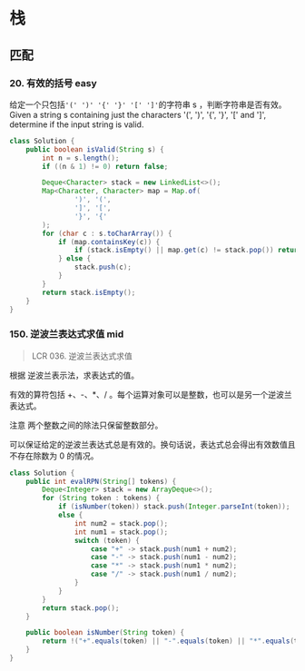 # 栈

## 匹配

### 20. 有效的括号 easy

给定一个只包括`'(' ')' '{' '}' '[' ']'`的字符串 s ，判断字符串是否有效。  
Given a string s containing just the characters '(', ')', '{', '}', '[' and ']', determine if the input string is valid.

```java
class Solution {
    public boolean isValid(String s) {
        int n = s.length();
        if ((n & 1) != 0) return false;

        Deque<Character> stack = new LinkedList<>();
        Map<Character, Character> map = Map.of(
                ')', '(',
                ']', '[',
                '}', '{'
        );
        for (char c : s.toCharArray()) {
            if (map.containsKey(c)) {
                if (stack.isEmpty() || map.get(c) != stack.pop()) return false;
            } else {
                stack.push(c);
            }
        }
        return stack.isEmpty();
    }
}
```

### 150. 逆波兰表达式求值 mid

> LCR 036. 逆波兰表达式求值

根据 逆波兰表示法，求表达式的值。

有效的算符包括 +、-、\*、/ 。每个运算对象可以是整数，也可以是另一个逆波兰表达式。

注意 两个整数之间的除法只保留整数部分。

可以保证给定的逆波兰表达式总是有效的。换句话说，表达式总会得出有效数值且不存在除数为 0 的情况。

```java
class Solution {
    public int evalRPN(String[] tokens) {
        Deque<Integer> stack = new ArrayDeque<>();
        for (String token : tokens) {
            if (isNumber(token)) stack.push(Integer.parseInt(token));
            else {
                int num2 = stack.pop();
                int num1 = stack.pop();
                switch (token) {
                    case "+" -> stack.push(num1 + num2);
                    case "-" -> stack.push(num1 - num2);
                    case "*" -> stack.push(num1 * num2);
                    case "/" -> stack.push(num1 / num2);
                }
            }
        }
        return stack.pop();
    }

    public boolean isNumber(String token) {
        return !("+".equals(token) || "-".equals(token) || "*".equals(token) || "/".equals(token));
    }
}
```
